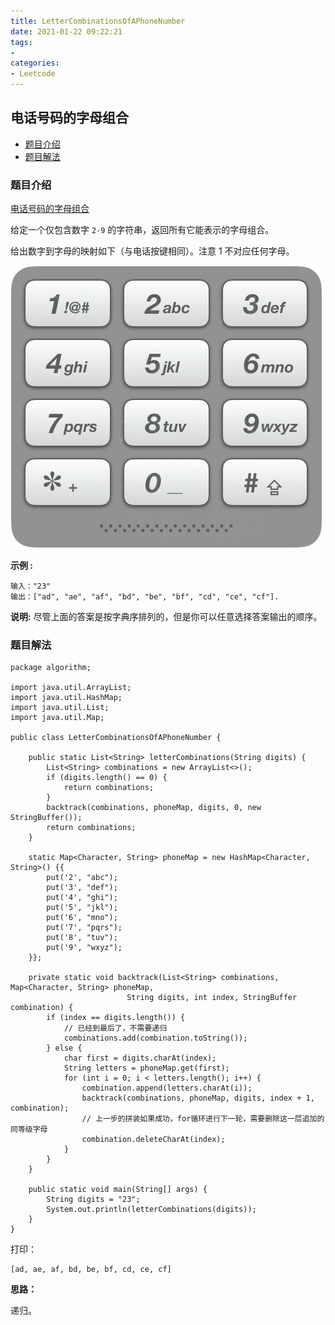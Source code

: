 ```yaml
---
title: LetterCombinationsOfAPhoneNumber
date: 2021-01-22 09:22:21
tags:
- 
categories:
- Leetcode 
---
```




## 电话号码的字母组合

- [题目介绍](https://yangtzeshore.github.io/2021/01/22/LetterCombinationsOfAPhoneNumber/#题目介绍)
- [题目解法](https://yangtzeshore.github.io/2021/01/22/LetterCombinationsOfAPhoneNumber/#题目解法)

### 题目介绍

[电话号码的字母组合](https://leetcode-cn.com/problems/letter-combinations-of-a-phone-number/)

给定一个仅包含数字 `2-9` 的字符串，返回所有它能表示的字母组合。

给出数字到字母的映射如下（与电话按键相同）。注意 1 不对应任何字母。

![17](https://raw.githubusercontent.com/yangtzeshore/images/main/Leetcode/17_telephone_keypad.png)

**示例 :**

```
输入："23"
输出：["ad", "ae", "af", "bd", "be", "bf", "cd", "ce", "cf"].
```

**说明:**
尽管上面的答案是按字典序排列的，但是你可以任意选择答案输出的顺序。

### 题目解法

```
package algorithm;

import java.util.ArrayList;
import java.util.HashMap;
import java.util.List;
import java.util.Map;

public class LetterCombinationsOfAPhoneNumber {

    public static List<String> letterCombinations(String digits) {
        List<String> combinations = new ArrayList<>();
        if (digits.length() == 0) {
            return combinations;
        }
        backtrack(combinations, phoneMap, digits, 0, new StringBuffer());
        return combinations;
    }

    static Map<Character, String> phoneMap = new HashMap<Character, String>() {{
        put('2', "abc");
        put('3', "def");
        put('4', "ghi");
        put('5', "jkl");
        put('6', "mno");
        put('7', "pqrs");
        put('8', "tuv");
        put('9', "wxyz");
    }};

    private static void backtrack(List<String> combinations, Map<Character, String> phoneMap,
                          String digits, int index, StringBuffer combination) {
        if (index == digits.length()) {
            // 已经到最后了，不需要递归
            combinations.add(combination.toString());
        } else {
            char first = digits.charAt(index);
            String letters = phoneMap.get(first);
            for (int i = 0; i < letters.length(); i++) {
                combination.append(letters.charAt(i));
                backtrack(combinations, phoneMap, digits, index + 1, combination);
                // 上一步的拼装如果成功，for循环进行下一轮，需要删除这一层追加的同等级字母
                combination.deleteCharAt(index);
            }
        }
    }

    public static void main(String[] args) {
        String digits = "23";
        System.out.println(letterCombinations(digits));
    }
}
```

打印：

```
[ad, ae, af, bd, be, bf, cd, ce, cf]
```

**思路：**

递归。